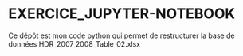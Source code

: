 # EXERCICE_JUPYTER-NOTEBOOK
Ce dépôt est mon code python qui permet de restructurer la base de données HDR_2007_2008_Table_02.xlsx
